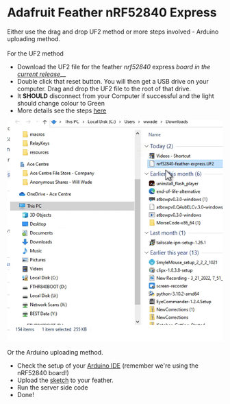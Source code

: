 # Adafruit Feather nRF52840 Express

Either use the drag and drop UF2 method or more steps involved - Arduino uploading method.\
\
For the UF2 method

* Download the UF2 file for the feather _nrf52840_ express _board in the_ [_current release_](http://github.com/acecentre/relaykeys/releases/latest)\_\_
* Double click that reset button. You will then get a USB drive on your computer. Drag and drop the UF2 file to the root of that drive.
* It **SHOULD** disconnect from your Computer if successful and the light should change colour to Green
* More details see the steps [here](https://learn.adafruit.com/adafruit-metro-m0-express/uf2-bootloader-details#entering-bootloader-mode-2929745)

![](../../.gitbook/assets/uf2drag-drop.gif)

Or the Arduino uploading method.

* Check the setup of your [Arduino IDE](https://learn.adafruit.com/bluefruit-nrf52-feather-learning-guide/arduino-bsp-setup) (remember we're using the nRF52840 board!)
* Upload the [sketch](../../../arduino/arduino\_nRF52840/arduino\_nRF52840.ino) to your feather.
* Run the server side code
* Done!
